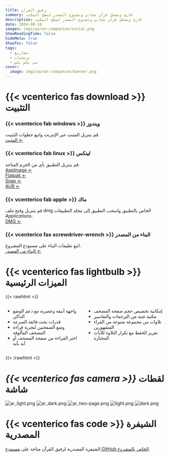 ```yaml
---
title: رفيق القرآن
summary: قارئ ومشغل قرآن مجاني ومفتوح المصدر لسطح المكتب
description: قارئ ومشغل قرآن مجاني ومفتوح المصدر لسطح المكتب
date: 2024-08-16
images: imgs/quran-companion/social.png
ShowReadingTime: false
hideMeta: true
ShowToc: false
tags:
  - مشاريع
  - برمجيات
  - سي بلس بلس
cover:
  image: imgs/quran-companion/banner.png
---
```


# {{< vcenterico fas download >}} التثبيت

<div class="grid-container">
<div class="grid-item">

### {{< vcenterico fab windows >}} **ويندوز**

قم بتنزيل المثبت عبر الإنترنت واتبع خطوات التثبيت.  
[المثبت ←](https://github.com/0xzer0x/quran-companion/releases/download/v1.1.9/qc_online_installer_x64_win.exe)

</div>

<div class="grid-item">

### {{< vcenterico fab linux >}} **لينكس**

قم بتنزيل التطبيق بأي من الحزم المتاحة.  
[AppImage ←](https://github.com/0xzer0x/quran-companion/releases/download/v1.2.8/Quran_Companion-1.2.8-x86_64.AppImage)  
[Flatpak ←](https://flathub.org/apps/io.github._0xzer0x.qurancompanion)  
[Snap ←](https://snapcraft.io/quran-companion)  
[AUR ←](https://aur.archlinux.org/packages/quran-companion)

</div>

<div class="grid-item">

### {{< vcenterico fab apple >}} **ماك**

قم بتنزيل وفتح ملف dmg الخاص بالتطبيق واسحب التطبيق إلى مجلد التطبيقات _Applications_.  
[DMG ←](https://github.com/0xzer0x/quran-companion/releases/download/v1.2.8/Quran_Companion-1.2.8-x86_64.dmg)

</div>

<div class="grid-item">

### {{< vcenterico fas screwdriver-wrench >}} **البناء من المصدر**

اتبع تعليمات البناء على مستودع المشروع.  
[البناء من المصدر ←](https://github.com/0xzer0x/quran-companion?tab=readme-ov-file#compilation-%EF%B8%8F)

</div>
</div>

# {{< vcenterico fas lightbulb >}} الميزات الرئيسية

{{< rawhtml >}}

<div style="display: flex; gap: 1em;">
    <div>
      <ul>
        <li>واجهة أنيقة وعصرية مع دعم الوضع الداكن</li>
        <li>قدرات بحث فائقة السرعة</li>
        <li>وضع الصفحتين لتجربة قراءة المصحف المألوفة</li>
        <li>اختر القراءة من صفحة المصحف أو آية بآية</li>
      </ul>
    </div>
    <div>
      <ul>
        <li>إمكانية تخصيص حجم صفحة المصحف</li>
        <li>مكتبة غنية من الترجمات والتفاسير</li>
        <li>تلاوات من مجموعة متنوعة من القراء المشهورين</li>
        <li>تعزيز الحفظ مع تكرار التلاوة للآيات المختارة</li>
      </ul>
    </div>
</div>

{{< /rawhtml >}}

# <i>{{< vcenterico fas camera >}}</i> لقطات شاشة

![ar_light.png](/imgs/quran-companion/screenshots/ar_light.png#center)
![ar_dark.png](/imgs/quran-companion/screenshots/ar_dark.png#center)
![ar_two-page.png](/imgs/quran-companion/screenshots/ar_two-page.png#center)
![light.png](/imgs/quran-companion/screenshots/light.png#center)
![dark.png](/imgs/quran-companion/screenshots/dark.png#center)

# {{< vcenterico fas code >}} الشيفرة المصدرية

الشيفرة المصدرية لرفيق القرآن متاحة على [مستودع GitHub الخاص بالمشروع](https://github.com/0xzer0x/quran-companion).
